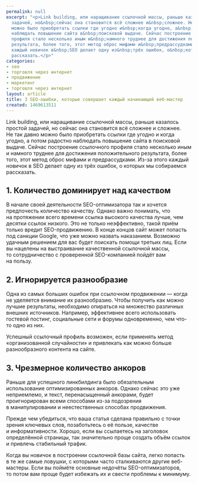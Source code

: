 ```yaml
---
permalink: null
excerpt: "<p>Link building, или наращивание ссылочной массы, раньше казалось простой
  задачей, но&nbsp;сейчас она становится всё сложнее и&nbsp;сложнее. Не&nbsp;так давно
  можно было приобретать ссылки где угодно и&nbsp;когда угодно, а&nbsp;потом радостно
  наблюдать повышение сайта в&nbsp;поисковой выдаче. Сейчас построение ссылочного
  профиля стало несколько иным и&nbsp;намного труднее для достижения положительного
  результата, более того, этот метод оброс мифами и&nbsp;предрассудками. Из-за этого
  каждый новичок в&nbsp;SEO делает одну из&nbsp;трёх ошибок, о&nbsp;которых мы&nbsp;собираемся
  рассказать.</p>"
categories:
- seo
- торговля через интернет
- продвижение
- маркетинг
- торговля через интернет
layout: article
title: 3 SEO-ошибки, которые совершает каждый начинающий веб-мастер
created: 1469613511
---
```

<p>Link building, или наращивание ссылочной массы, раньше казалось простой задачей, но&nbsp;сейчас она становится всё сложнее и&nbsp;сложнее. Не&nbsp;так давно можно было приобретать ссылки где угодно и&nbsp;когда угодно, а&nbsp;потом радостно наблюдать повышение сайта в&nbsp;поисковой выдаче. Сейчас построение ссылочного профиля стало несколько иным и&nbsp;намного труднее для достижения положительного результата, более того, этот метод оброс мифами и&nbsp;предрассудками. Из-за этого каждый новичок в&nbsp;SEO делает одну из&nbsp;трёх ошибок, о&nbsp;которых мы&nbsp;собираемся рассказать.</p>
<h2>1. Количество доминирует над качеством</h2>
<p>В&nbsp;начале своей деятельности SEO-оптимизатора так и&nbsp;хочется предпочесть количество качеству. Однако важно понимать, что на&nbsp;протяжении всего времени ссылка высокого качества лучше, чем десятки ссылок низкого. Это не&nbsp;только неэффективно, такой приём только вредит SEO-продвижению. В&nbsp;конце концов сайт может попасть под санкции Google, что уже можно назвать наказанием. Возможно удачным решением для вас будет поискать помощи третьих лиц. Если вы&nbsp;нацелены на&nbsp;выстраивание качественной ссылочной массы, то&nbsp;сотрудничество с&nbsp;проверенной SEO-компанией пойдёт вам на&nbsp;пользу.</p>
<h2>2. Игнорируется разнообразие</h2>
<p>Одна из&nbsp;самых больших ошибок при ссылочном продвижении&nbsp;— когда не&nbsp;уделяется внимание их&nbsp;разнообразию. Чтобы получить как можно лучшие результаты, необходимо опираться на&nbsp;множество различных внешних источников. Например, эффективнее всего использовать гостевой постинг, социальные сети и&nbsp;форумы одновременно, чем что-то одно из&nbsp;них.</p>
<p>Успешный ссылочный профиль возможен, если применять метод «организованной случайности» и&nbsp;привлекать как можно больше разнообразного контента на&nbsp;сайте.</p>
<h2>3. Чрезмерное количество анкоров</h2>
<p>Раньше для успешного линкбилдинга было обязательным использование оптимизированных анкоров. Однако сейчас это уже неприемлемо, и&nbsp;текст, перенасыщенный анкорами, будет проигнорирован всеми способами из-за подозрения в&nbsp;манипулировании и&nbsp;неестественных способах продвижения.</p>
<p>Прежде чем убедиться, что ваша статья сделана правильно с&nbsp;точки зрения ключевых слов, позаботьтесь о&nbsp;её&nbsp;пользе, качестве и&nbsp;информативности. Хорошо, если вы&nbsp;ссылаетесь на&nbsp;заголовок определённой страницы, так значительно проще создать объём ссылок и&nbsp;привлечь стабильный трафик.</p><p>Когда вы&nbsp;новичок в&nbsp;построении ссылочной базы сайта, легко попасть в&nbsp;те&nbsp;же самые ловушки, с&nbsp;которыми часто сталкиваются другие веб-мастеры. Если вы&nbsp;поймёте основные недочёты SEO-оптимизаторов, то&nbsp;потом вам проще будет избежать их&nbsp;и&nbsp;свести проблемы к&nbsp;минимуму.</p>
